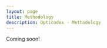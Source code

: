 ```yaml
---
layout: page
title: Methodology
description: Opticodex - Methodology
---
```


<div class="alert alert-info" role="alert">
  Coming soon!
</div>